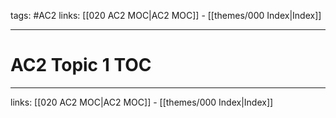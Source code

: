 tags: #AC2
links:  [[020 AC2 MOC|AC2 MOC]] - [[themes/000 Index|Index]]

---
# AC2 Topic 1 TOC



---
links:  [[020 AC2 MOC|AC2 MOC]] - [[themes/000 Index|Index]]